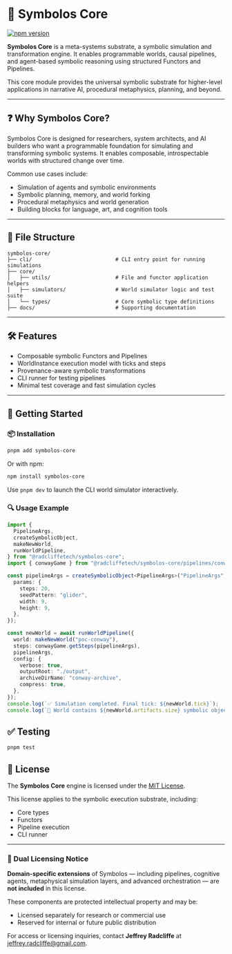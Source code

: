 # 🧠 Symbolos Core

[![npm version](https://img.shields.io/npm/v/symbolos-core.svg)](https://www.npmjs.com/package/symbolos-core)

**Symbolos Core** is a meta-systems substrate, a symbolic simulation and transformation engine. It enables programmable worlds, causal pipelines, and agent-based symbolic reasoning using structured Functors and Pipelines.

This core module provides the universal symbolic substrate for higher-level applications in narrative AI, procedural metaphysics, planning, and beyond.

---

## ❓ Why Symbolos Core?

Symbolos Core is designed for researchers, system architects, and AI builders who want a programmable foundation for simulating and transforming symbolic systems. It enables composable, introspectable worlds with structured change over time.

Common use cases include:

- Simulation of agents and symbolic environments
- Symbolic planning, memory, and world forking
- Procedural metaphysics and world generation
- Building blocks for language, art, and cognition tools

---

## 📁 File Structure

```
symbolos-core/
├── cli/                           # CLI entry point for running simulations
├── core/
│   ├── utils/                     # File and functor application helpers
│   ├── simulators/                # World simulator logic and test suite
│   └── types/                     # Core symbolic type definitions
├── docs/                          # Supporting documentation
```

---

## 🛠 Features

- Composable symbolic Functors and Pipelines
- WorldInstance execution model with ticks and steps
- Provenance-aware symbolic transformations
- CLI runner for testing pipelines
- Minimal test coverage and fast simulation cycles

---

## 🚀 Getting Started

### 📦 Installation

```bash
pnpm add symbolos-core
```

Or with npm:

```bash
npm install symbolos-core
```

Use `pnpm dev` to launch the CLI world simulator interactively.

### 🔍 Usage Example

```ts
import {
  PipelineArgs,
  createSymbolicObject,
  makeNewWorld,
  runWorldPipeline,
} from "@radcliffetech/symbolos-core";
import { conwayGame } from "@radcliffetech/symbolos-core/pipelines/conway-game-of-life";

const pipelineArgs = createSymbolicObject<PipelineArgs>("PipelineArgs", {
  params: {
    steps: 20,
    seedPattern: "glider",
    width: 9,
    height: 9,
  },
});

const newWorld = await runWorldPipeline({
  world: makeNewWorld("poc-conway"),
  steps: conwayGame.getSteps(pipelineArgs),
  pipelineArgs,
  config: {
    verbose: true,
    outputRoot: "./output",
    archiveDirName: "conway-archive",
    compress: true,
  },
});
console.log(`✅ Simulation completed. Final tick: ${newWorld.tick}`);
console.log(`🔢 World contains ${newWorld.artifacts.size} symbolic objects.`);
```

## ✅ Testing

```bash
pnpm test
```

## 🧩 License

The **Symbolos Core** engine is licensed under the [MIT License](./LICENSE).

This license applies to the symbolic execution substrate, including:

- Core types
- Functors
- Pipeline execution
- CLI runner

---

### 🔐 Dual Licensing Notice

**Domain-specific extensions** of Symbolos — including pipelines, cognitive agents, metaphysical simulation layers, and advanced orchestration — are **not included** in this license.

These components are protected intellectual property and may be:

- Licensed separately for research or commercial use
- Reserved for internal or future public distribution

For access or licensing inquiries, contact **Jeffrey Radcliffe** at [jeffrey.radcliffe@gmail.com](mailto:jeffrey.radcliffe@gmail.com).

